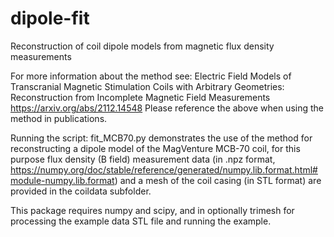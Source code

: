 # dipole-fit
Reconstruction of coil dipole models from magnetic flux density measurements

For more information about the method see:
Electric Field Models of Transcranial Magnetic Stimulation Coils with Arbitrary Geometries: Reconstruction from Incomplete Magnetic Field Measurements
https://arxiv.org/abs/2112.14548
Please reference the above when using the method in publications.

Running the script: fit_MCB70.py demonstrates the use of the method for reconstructing a dipole model of the MagVenture MCB-70 coil, for this purpose flux density (B field) measurement data (in .npz format, https://numpy.org/doc/stable/reference/generated/numpy.lib.format.html#module-numpy.lib.format) and a mesh of the coil casing (in STL format) are provided in the coildata subfolder.

This package requires numpy and scipy, and in optionally trimesh for processing the example data STL file and running the example.
